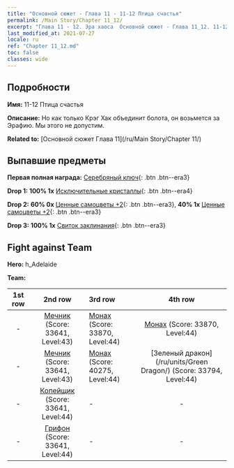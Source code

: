 ```yaml
---
title: "Основной сюжет - Глава 11 - 11-12 Птица счастья"
permalink: /Main Story/Chapter 11_12/
excerpt: "Глава 11 - 12. Эра хаоса  Основной сюжет - Глава 11_12. 11-12 Птица счастья"
last_modified_at: 2021-07-27
locale: ru
ref: "Chapter 11_12.md"
toc: false
classes: wide
---
```


## Подробности

 **Имя:** 11-12 Птица счастья

 **Описание:** Но как только Крэг Хак объединит болота, он возьмется за Эрафию. Мы этого не допустим.

 **Related to:** [Основной сюжет Глава 11](/ru/Main Story/Chapter 11/)

## Выпавшие предметы

 **Первая полная награда:** [Серебряный ключ](/ItemsRU/con_693/){: .btn .btn--era3}

 **Drop 1:** **100% 1x** [Исключительные кристаллы](/ItemsRU/mat_38/){: .btn .btn--era4}

 **Drop 2:** **60% 0x** [Ценные самоцветы +2](/ItemsRU/mat_30/){: .btn .btn--era3}, **40% 1x** [Ценные самоцветы +2](/ItemsRU/mat_30/){: .btn .btn--era3}

 **Drop 3:** **100% 1x** [Свиток заклинания](/ItemsRU/con_694/){: .btn .btn--era3}


## Fight against Team
 **Hero:** h_Adelaide

 **Team:**


  | 1st row | 2nd row | 3rd row | 4th row |
  |:----:|:----:|:----|:----:|
  | - | [Мечник](/ru/units/Swordsman/) (Score: 33641, Level:43)  | [Монах](/ru/units/Monk/) (Score: 33870, Level:44)  | [Монах](/ru/units/Monk/) (Score: 33870, Level:44)  |
  | - | [Мечник](/ru/units/Swordsman/) (Score: 33641, Level:43)  | [Монах](/ru/units/Monk/) (Score: 40275, Level:44)  | [Зеленый дракон](/ru/units/Green Dragon/) (Score: 33794, Level:44)  |
  | - | [Копейщик](/ru/units/Pikeman/) (Score: 33641, Level:44)  | - | - |
  | - | [Грифон](/ru/units/Griffin/) (Score: 33641, Level:44)  | - | - |


